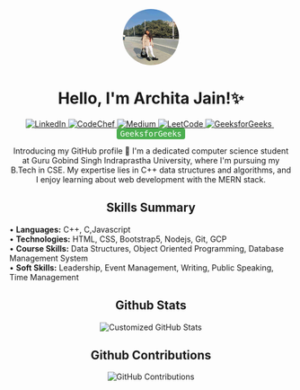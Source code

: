 <p align="center">
  <img src="https://github.com/architajain2003/architajain2003/blob/main/my%20image.jpg" alt="Profile Image" width="100" height="100" style="border-radius: 50%;">
</p>


<h1 align="center">
  <strong>Hello, I'm Archita Jain!✨</strong>
</h1>

<p align="center">
<a href="https://www.linkedin.com/in/archita-jain-b33486229/" target="_blank">
  <img src="https://img.shields.io/badge/LinkedIn-%230077B5?style=for-the-badge&logo=linkedin&logoColor=white" alt="LinkedIn">
</a>
 <a href="https://www.codechef.com/users/archita_0411" target="_blank">
  <img src="https://s3.amazonaws.com/codechef_shared/misc/fb-image-icon.png" alt="CodeChef" height="20">
</a>
<a href="https://medium.com/@architajain2003" target="_blank">
  <img src="https://cdn4.iconfinder.com/data/icons/social-media-2146/512/15_social-512.png" alt="Medium" height="20">
</a>
<a href="https://leetcode.com/architajain2003/" target="_blank">
  <img src="https://upload.wikimedia.org/wikipedia/commons/1/19/LeetCode_logo_black.png" alt="LeetCode" height="20">
</a>
<a href="https://auth.geeksforgeeks.org/user/architajcj4x" target="_blank">
  <img src="https://pbs.twimg.com/profile_images/732009607/GfGProfileLogo_400x400.png" alt="GeeksforGeeks" height="15">
</a>&nbsp;
<kbd style="background-color: #4CAF50; color: white; padding: 2px 6px; border-radius: 4px;">GeeksforGeeks</kbd>


</p>


<p align="center">Introducing my GitHub profile 🚀 I'm a dedicated computer science student at Guru Gobind Singh Indraprastha University, where I'm pursuing my B.Tech in CSE. My expertise lies in C++ data structures and algorithms, and I enjoy learning about web development with the MERN stack.</p>

<h2 align="center">
  <strong>Skills Summary</strong>
</h2>

<p>
• <strong>Languages:</strong> C++, C,Javascript <br>
• <strong>Technologies:</strong> HTML, CSS, Bootstrap5, Nodejs, Git, GCP <br>
• <strong>Course Skills:</strong> Data Structures, Object Oriented Programming, Database Management System <br>
• <strong>Soft Skills:</strong> Leadership, Event Management, Writing, Public Speaking, Time Management <br>
</p>

<h2 align="center">
  <strong>Github Stats</strong>
</h2>
<p align="center">
  <img src="https://github-readme-stats.vercel.app/api?username=architajain2003&show_icons=true&theme=radical&custom_title=Customized%20GitHub%20Stats" alt="Customized GitHub Stats">
</p>

<h2 align="center">
  <strong>Github Contributions</strong>
</h2>
<p align="center">
  <img src="https://github-readme-streak-stats.herokuapp.com/?user=architajain2003&theme=radical" alt="GitHub Contributions">
</p>






<!-- ![Your Contributions](https://github.com/architajain2003)
![Your GitHub Activity](https://activity-graph.herokuapp.com/graph?username=architajain2003)

--!>

<!--
**architajain2003/architajain2003** is a ✨ _special_ ✨ repository because its `README.md` (this file) appears on your GitHub profile.

Here are some ideas to get you started:

- 🔭 I’m currently working on ...
- 🌱 I’m currently learning ...
- 👯 I’m looking to collaborate on ...
- 🤔 I’m looking for help with ...
- 💬 Ask me about ...
- 📫 How to reach me: ...
- 😄 Pronouns: ...
- ⚡ Fun fact: ...
-->
